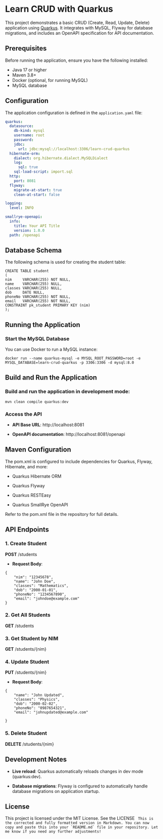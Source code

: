 # Learn CRUD with Quarkus

This project demonstrates a basic CRUD (Create, Read, Update, Delete) application using [Quarkus](https://quarkus.io/). It integrates with MySQL, Flyway for database migrations, and includes an OpenAPI specification for API documentation.

## Prerequisites

Before running the application, ensure you have the following installed:

- Java 17 or higher
- Maven 3.8+
- Docker (optional, for running MySQL)
- MySQL database

## Configuration

The application configuration is defined in the `application.yaml` file:

```yaml
quarkus:
  datasource:
    db-kind: mysql
    username: root
    password: 
    jdbc:
      url: jdbc:mysql://localhost:3306/learn-crud-quarkus
  hibernate-orm:
    dialect: org.hibernate.dialect.MySQLDialect
    log:
      sql: true
    sql-load-script: import.sql
  http:
    port: 8081
  flyway:
    migrate-at-start: true
    clean-at-start: false

logging:
  level: INFO

smallrye-openapi:
  info:
    title: Your API Title
    version: 1.0.0
  path: /openapi
```

## Database Schema

The following schema is used for creating the student table:

```
CREATE TABLE student
(
nim     VARCHAR(255) NOT NULL,
name    VARCHAR(255) NULL,
classes VARCHAR(255) NULL,
dob     DATE NULL,
phoneNo VARCHAR(255) NOT NULL,
email   VARCHAR(255) NOT NULL,
CONSTRAINT pk_student PRIMARY KEY (nim)
);
```

## Running the Application
### Start the MySQL Database

You can use Docker to run a MySQL instance:

```
docker run --name quarkus-mysql -e MYSQL_ROOT_PASSWORD=root -e MYSQL_DATABASE=learn-crud-quarkus -p 3306:3306 -d mysql:8.0
```

## Build and Run the Application
### Build and run the application in development mode:

```
mvn clean compile quarkus:dev
```

### Access the API

*   **API Base URL**: http://localhost:8081

*   **OpenAPI documentation**: http://localhost:8081/openapi


Maven Configuration
-------------------

The pom.xml is configured to include dependencies for Quarkus, Flyway, Hibernate, and more:

*   Quarkus Hibernate ORM

*   Quarkus Flyway

*   Quarkus RESTEasy

*   Quarkus SmallRye OpenAPI


Refer to the pom.xml file in the repository for full details.

API Endpoints
-------------

### 1\. **Create Student**

**POST** /students

*   **Request Body**:

```
{
    "nim": "12345678",
    "name": "John Doe",
    "classes": "Mathematics",
    "dob": "2000-01-01",
    "phoneNo": "1234567890",
    "email": "johndoe@example.com"
}
```


### 2\. **Get All Students**

**GET** /students

### 3\. **Get Student by NIM**

**GET** /students/{nim}

### 4\. **Update Student**

**PUT** /students/{nim}

*   **Request Body**:

```
{
    "name": "John Updated",
    "classes": "Physics",
    "dob": "2000-02-02",
    "phoneNo": "0987654321",
    "email": "johnupdated@example.com"

}
```

### 5\. **Delete Student**

**DELETE** /students/{nim}

Development Notes
-----------------

*   **Live reload**: Quarkus automatically reloads changes in dev mode (quarkus:dev).

*   **Database migrations**: Flyway is configured to automatically handle database migrations on application startup.


License
-------

This project is licensed under the MIT License. See the LICENSE
``  This is the corrected and fully formatted version in Markdown. You can now copy and paste this into your `README.md` file in your repository. Let me know if you need any further adjustments!   ``
